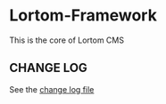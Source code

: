 # Lortom-Framework

This is the core of Lortom CMS

## CHANGE LOG

See the [change log file](CHANGELOG.md)
